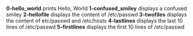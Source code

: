 **0-hello_world** prints Hello, World
**1-confused_smiley** displays a confused smiley
**2-hellofile** displays the content of /etc/passwd
**3-twofiles** displays the content of etc/passwd and /etc/hosts
**4-lastlines** displays the last 10 lines of /etc/passwd
**5-firstlines** displays the first 10 lines of /etc/passwd
